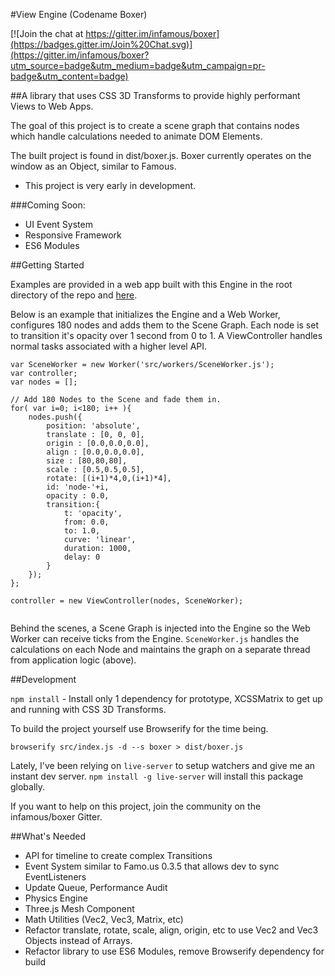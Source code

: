 #View Engine (Codename Boxer)

[![Join the chat at https://gitter.im/infamous/boxer](https://badges.gitter.im/Join%20Chat.svg)](https://gitter.im/infamous/boxer?utm_source=badge&utm_medium=badge&utm_campaign=pr-badge&utm_content=badge)

##A library that uses CSS 3D Transforms to provide highly performant Views to Web Apps.

The goal of this project is to create a scene graph that contains nodes which handle calculations needed to animate DOM Elements.

The built project is found in dist/boxer.js. Boxer currently operates on the window as an Object, similar to Famous.

- This project is very early in development.


###Coming Soon:

* UI Event System
* Responsive Framework
* ES6 Modules

##Getting Started

Examples are provided in a web app built with this Engine in the root directory of the repo and [here](http://devmagnet.net/boxer/demo).

Below is an example that initializes the Engine and a Web Worker, configures 180 nodes and adds them to the Scene Graph. Each node is set to transition it's opacity over 1 second from 0 to 1. A ViewController handles normal tasks associated with a higher level API.

```
var SceneWorker = new Worker('src/workers/SceneWorker.js');
var controller;
var nodes = [];

// Add 180 Nodes to the Scene and fade them in.
for( var i=0; i<180; i++ ){
    nodes.push({
        position: 'absolute',
        translate : [0, 0, 0],
        origin : [0.0,0.0,0.0],
        align : [0.0,0.0,0.0],
        size : [80,80,80],
        scale : [0.5,0.5,0.5],
        rotate: [(i+1)*4,0,(i+1)*4],
        id: 'node-'+i,
        opacity : 0.0,
        transition:{
            t: 'opacity',
            from: 0.0,
            to: 1.0,
            curve: 'linear',
            duration: 1000,
            delay: 0
        }
    });
};

controller = new ViewController(nodes, SceneWorker);


```

Behind the scenes, a Scene Graph is injected into the Engine so the Web Worker can receive ticks from the Engine. `SceneWorker.js` handles the calculations on each Node and maintains the graph on a separate thread from application logic (above).


##Development

`npm install` - Install only 1 dependency for prototype, XCSSMatrix to get up and running with CSS 3D Transforms.

To build the project yourself use Browserify for the time being.

`browserify src/index.js -d --s boxer > dist/boxer.js`

Lately, I've been relying on `live-server` to setup watchers and give me an instant dev server. `npm install -g live-server` will install this package globally.

If you want to help on this project, join the community on the infamous/boxer Gitter.

##What's Needed

* API for timeline to create complex Transitions
* Event System similar to Famo.us 0.3.5 that allows dev to sync EventListeners
* Update Queue, Performance Audit
* Physics Engine
* Three.js Mesh Component
* Math Utilities (Vec2, Vec3, Matrix, etc)
* Refactor translate, rotate, scale, align, origin, etc to use Vec2 and Vec3 Objects instead of Arrays. 
* Refactor library to use ES6 Modules, remove Browserify dependency for build
